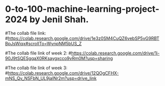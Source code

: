 # 0-to-100-machine-learning-project-2024 by Jenil Shah.

#The collab file link:
#https://colab.research.google.com/drive/1e3z0SM4CuQZ6vebSP5vG9RBTBpJsWiqx#scrollTo=WynpNM5bUS_Z


#The collab file link of week 2:
#https://colab.research.google.com/drive/1i-90J9tSQESgqaX0RKsaygxcco9vRm0M?usp=sharing




#The collab file link of week 3:
#https://colab.research.google.com/drive/12QOgCFHX-mNS_Qv_NSFbN_UL9jaINr2m?usp=drive_link
